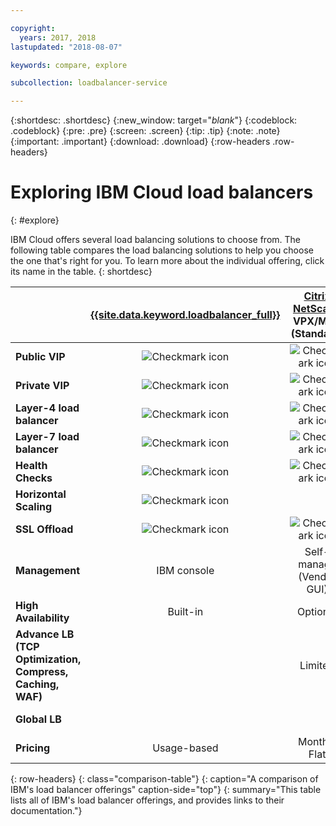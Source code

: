 ```yaml
---

copyright:
  years: 2017, 2018
lastupdated: "2018-08-07"

keywords: compare, explore

subcollection: loadbalancer-service

---
```


{:shortdesc: .shortdesc}
{:new_window: target="_blank_"}
{:codeblock: .codeblock}
{:pre: .pre}
{:screen: .screen}
{:tip: .tip}
{:note: .note}
{:important: .important}
{:download: .download}
{:row-headers .row-headers}

# Exploring IBM Cloud load balancers
{: #explore}

IBM Cloud offers several load balancing solutions to choose from. The following table compares the load balancing solutions to help you choose the one that's right for you. To learn more about the individual offering, click its name in the table.
{: shortdesc}


|        | [{{site.data.keyword.loadbalancer_full}}](/docs/loadbalancer-service?topic=loadbalancer-service-getting-started)|  [Citrix NetScaler](/docs/citrix-netscaler-vpx?topic=citrix-netscaler-vpx-getting-started) VPX/MPX (Standard)| [Citrix NetScaler](/docs/citrix-netscaler-vpx?topic=citrix-netscaler-vpx-getting-started) VPX/MPX (Platinum) |
|------- | :------: | :------: | :------: | 
|**Public VIP**|![Checkmark icon](../../icons/checkmark-icon.svg)|![Checkmark icon](../../icons/checkmark-icon.svg)|![Checkmark icon](../../icons/checkmark-icon.svg) |
|**Private VIP**|![Checkmark icon](../../icons/checkmark-icon.svg)|![Checkmark icon](../../icons/checkmark-icon.svg)|![Checkmark icon](../../icons/checkmark-icon.svg) |
|**Layer-4 load balancer**|![Checkmark icon](../../icons/checkmark-icon.svg)|![Checkmark icon](../../icons/checkmark-icon.svg)|![Checkmark icon](../../icons/checkmark-icon.svg) |
|**Layer-7 load balancer**|![Checkmark icon](../../icons/checkmark-icon.svg)|![Checkmark icon](../../icons/checkmark-icon.svg)|![Checkmark icon](../../icons/checkmark-icon.svg) |
|**Health Checks**|![Checkmark icon](../../icons/checkmark-icon.svg)|![Checkmark icon](../../icons/checkmark-icon.svg)|![Checkmark icon](../../icons/checkmark-icon.svg) |
|**Horizontal Scaling**|![Checkmark icon](../../icons/checkmark-icon.svg)|| |
|**SSL Offload**|![Checkmark icon](../../icons/checkmark-icon.svg)|![Checkmark icon](../../icons/checkmark-icon.svg)|![Checkmark icon](../../icons/checkmark-icon.svg) |
|**Management**|IBM console|Self-manage (Vendor GUI)|Self-manage (Vendor GUI) |
|**High Availability**|Built-in|Optional|Optional |
|**Advance LB (TCP Optimization, Compress, Caching, WAF)**||Limited|![Checkmark icon](../../icons/checkmark-icon.svg)|
|**Global LB**|||![Checkmark icon](../../icons/checkmark-icon.svg) |
|**Pricing**|Usage-based|Monthly Flat|Monthly Flat |
{: row-headers}
{: class="comparison-table"}
{: caption="A comparison of IBM's load balancer offerings" caption-side="top"}
{: summary="This table lists all of IBM's load balancer offerings, and provides links to their documentation."}
